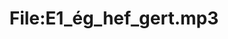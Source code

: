 ---
title: File:E1_ég_hef_gert.mp3
recording of: ég hef gert
reading speed: slow
speaker: E
license: CC0
---